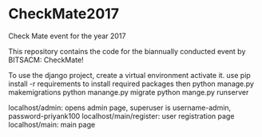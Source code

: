 # CheckMate2017
Check Mate event for the year 2017

This repository contains the code for the biannually conducted event by BITSACM: CheckMate!

To use the django project, create a virtual environment activate it. use pip install -r requirements to install required packages then python manage.py makemigrations python manange.py migrate python mange.py runserver

localhost/admin: opens admin page, superuser is username-admin, password-priyank100 localhost/main/register: user registration page localhost/main: main page
